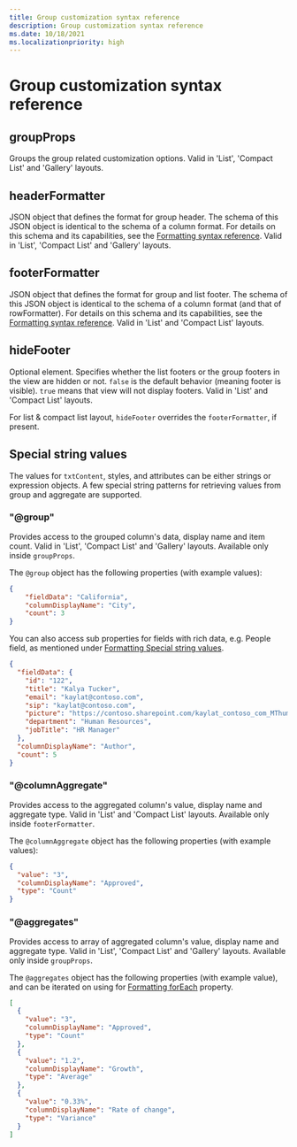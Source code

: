 ```yaml
---
title: Group customization syntax reference	
description: Group customization syntax reference	
ms.date: 10/18/2021
ms.localizationpriority: high
---
```


# Group customization syntax reference	

## groupProps

Groups the group related customization options. Valid in 'List', 'Compact List' and 'Gallery' layouts.

## headerFormatter

JSON object that defines the format for group header. The schema of this JSON object is identical to the schema of a column format. For details on this schema and its capabilities, see the [Formatting syntax reference](./formatting-syntax-reference.md). Valid in 'List', 'Compact List' and 'Gallery' layouts.

## footerFormatter

JSON object that defines the format for group and list footer. The schema of this JSON object is identical to the schema of a column format (and that of rowFormatter). For details on this schema and its capabilities, see the [Formatting syntax reference](./formatting-syntax-reference.md). Valid in 'List' and 'Compact List' layouts.

## hideFooter

Optional element. Specifies whether the list footers or the group footers in the view are hidden or not. `false` is the default behavior (meaning footer is visible). `true` means that view will not display footers. Valid in 'List' and 'Compact List' layouts.

For list & compact list layout, `hideFooter` overrides the `footerFormatter`, if present.

## Special string values

The values for `txtContent`, styles, and attributes can be either strings or expression objects. A few special string patterns for retrieving values from group and aggregate are supported.

### "@group"

Provides access to the grouped column's data, display name and item count. Valid in 'List', 'Compact List' and 'Gallery' layouts. Available only inside `groupProps`.

The `@group` object has the following properties (with example values):

```JSON
{
    "fieldData": "California",
    "columnDisplayName": "City",
    "count": 3
}
```

You can also access sub properties for fields with rich data, e.g. People field, as mentioned under [Formatting Special string values](./formatting-syntax-reference.md#special-string-values).

```JSON
{
  "fieldData": {
    "id": "122",
    "title": "Kalya Tucker",
    "email": "kaylat@contoso.com",
    "sip": "kaylat@contoso.com",
    "picture": "https://contoso.sharepoint.com/kaylat_contoso_com_MThumb.jpg?t=63576928822",
    "department": "Human Resources",
    "jobTitle": "HR Manager"
  },
  "columnDisplayName": "Author",
  "count": 5
}

```

### "@columnAggregate"

Provides access to the aggregated column's value, display name and aggregate type. Valid in 'List' and 'Compact List' layouts. Available only inside `footerFormatter`.

The `@columnAggregate` object has the following properties (with example values):

```JSON
{
  "value": "3",
  "columnDisplayName": "Approved",
  "type": "Count"
}
```

### "@aggregates"

Provides access to array of aggregated column's value, display name and aggregate type. Valid in 'List', 'Compact List' and 'Gallery' layouts. Available only inside `groupProps`.

The `@aggregates` object has the following properties (with example value), and can be iterated on using for [Formatting forEach](./formatting-syntax-reference.md#foreach) property.

```JSON
[
  {
    "value": "3",
    "columnDisplayName": "Approved",
    "type": "Count"
  },
  {
    "value": "1.2",
    "columnDisplayName": "Growth",
    "type": "Average"
  },
  {
    "value": "0.33%",
    "columnDisplayName": "Rate of change",
    "type": "Variance"
  }
]
```
